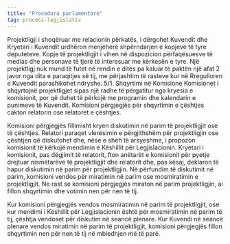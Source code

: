 ```yaml
---
title: "Procedura parlamentare"
tag: procesi-legjislativ
--- 
```

Projektligji i shoqëruar me relacionin përkatës, i dërgohet Kuvendit dhe Kryetari i Kuvendit urdhëron menjëherë shpërndarjen e kopjeve të tyre deputeteve. Kopje të projektligjit i vihen në dispozicion përfaqësuesve të medias dhe personave të tjerë të interesuar me kërkesën e tyre. Një projektligj nuk mund të futet në rendin e dites pa kaluar të paktën një afat 2 javor nga dita e paraqitjes së tij, me përjashtim të rasteve kur në Rregulloren e Kuvendit parashikohet ndryshe.
5/1. Shqyrtimi në Komisione
Komisionet i shqyrtojnë projektligjet sipas një radhe të përgatitur nga kryesia e komisionit, por që duhet të përkojë me programin dhe kalendarin e punimeve të Kuvendit. Komisioni përgjegjës për shqyrtimin e çështjes cakton relatorin ose relatoret e çështjes. 

Komisioni përgjegjës fillimisht kryen diskutimin në parim të projektligjit ose të çështjes. Relatori paraqet vlerësimin e përgjithshëm për projektligjin ose çështjen që diskutohet dhe, nëse e sheh të arsyeshme, i propozon komisionit të kërkojë mendimin e Këshillit për Legjislacionin. Kryetari i komisionit, pas dëgjimit të relatorit, fton anëtarët e komisionit për pyetje drejtuar nismëtarëve të projektligjit dhe relatorit dhe, pas kësaj, deklaron të hapur diskutimin në parim për projektligjin. Në përfundim të diskutimit në parim, komisioni vendos për miratimin në parim ose mosmiratimin e projektligjit. Ne rast se komisioni përgjegjës miraton në parim projektligjin, ai fillon shqyrtimin dhe votimin nen për nen të tij.

Kur komisioni përgjegjës vendos mosmiratimin në parim të projektligjit, ose kur mendimi i Këshillit për Legjislacionin është për mosmiratimin në parim të tij, çështja vendoset për diskutim në seancë plenare. Kur Kuvendi në seancë plenare vendos miratimin në parim të projektligjit, komisioni përgjegjës fillon shqyrtimin nen për nen të tij në mbledhjen më të parë.
